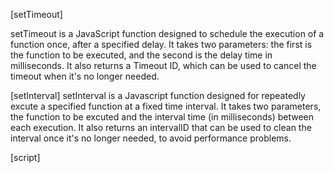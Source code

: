 [setTimeout]

setTimeout is a JavaScript function designed to schedule the execution of a function once, after a specified delay. It takes two parameters: the first is the function to be executed, and the second is the delay time in milliseconds. It also returns a Timeout ID, which can be used to cancel the timeout when it's no longer needed.

[setInterval]
setInterval is a Javascript function designed for repeatedly excute a specified function at a fixed time interval. It takes two parameters, the function to be excuted and the interval time (in milliseconds) between each execution. It also returns an intervalID that can be used to clean the interval once it's no longer needed, to avoid performance problems.

[script]

<script> tag is used for embeding javascript code, when encoutered, it halts the HTML parsing, fetch and excute the script before continuing the parsing.

<script async> allow loading scripts in parallel with parsing, but script will excute as soon as they load and not in the order they appear in the document, this is an issue if the script depends on other scripts or rely on the dom.

<script defer> is similar to async in the sense that it loads the script concurrently, but it will excute scripts in the order they appeared in and will also wait for the DOM to finish parsing before excuting. 

the script tag is used for embeding javascript in an HTML document, whenever the browser encounters a script tag it have to stop parsing the HTML in order to fetch the content, that's not what we want, we usally want the script in parallel with the parsing, luckily there is two attributes for that, async which allows the scripts to be loaded cuncerentlly, but the scripts don't excutes in order, and they do before the document is done parsing. these can be huge problems, especially if your scripts depend on each other or if the script relies on the dom. luckily there is the defer attribute for that.

[loose equality vs strict equality]

Loose equality coerces values into the same type before comparing them. For example, '5' == 5 evaluates to true. On the other hand, strict equality compares both the type and value, ensuring a more predictable and safer comparison.


// NaN doesn't equal to itself.
// +0 and -0 aren't eqaul
// use Object.is to handle these.

[null, undefined, undeclared]

A variable is undefined when it is declared in the local scope but has not been assigned a value. On the other hand, null is a value that you can intentionally assign to a variable to signify the absence of any object value. The term 'undeclared' refers to when you attempt to reference a non-existent variable, resulting in a ReferenceError.

[this]

In JavaScript, the this keyword refers to different values in different contexts. In the global context, it points to the global object (e.g., window in browsers). Inside a function, its value depends on how the function is called - if it's a simple function call, it refers to the global object; if it's a method of an object, it refers to that object. Arrow functions inherit this from the surrounding scope. In event handlers, this often represents the DOM element that triggered the event. The key takeaway is that this is dynamically scoped and its value is determined at runtime based on the execution context.


[.call & .apply]

.call and .apply are methods available to all functions, used to invoke a function with a specified 'this' value that is accepted as the first argument. The difference between them is that 'call' accepts arguments individually, while 'apply' accepts the arguments in an array.


[Hoisting]

Hoisting in JavaScript refers to the behavior where functions and variables declared with the 'var' keyword are moved to the top of their respective scope during the compilation phase. This allows you to use them before their explicit declaration in the code.

[Closure]

In JavaScript, a closure occurs when an inner function accesses the outer function's variables after the outer function has finished executing. This enables useful patterns, like maintaining state across function calls, as demonstrated in debounce.

[Event Bubbling]

When an event occurs on a specific element, it is first handled by that element's event handler and then propagates upwards through its parent elements in the DOM. This is particularly useful when dealing with a large number of nested elements. Instead of attaching an event handler to each individual element, we can simply attach it to the parent. Consequently, when we click on a child element, the event will bubble up to the parent, allowing for a more efficient and streamlined event handling process.

[.bind]

Function.prototype.bind is a method in JavaScript used to create a new function with a specified this value and preloaded with any number of arguments. Importantly, invoking bind does not immediately execute the new function; instead, it returns the newly created function. 

[javascript]

JavaScript, a dynamically typed language, is mainly used for creating interactive websites. It also can be used in diverse areas such as backend and mobile development.


[prototype]

In JavaScript, prototypal inheritance works by allowing objects to inherit properties and behaviors from other objects through a prototype chain. Each object has a link to another object, its prototype. When accessing a property or method, JavaScript looks up the prototype chain until it finds the desired property or reaches the end. 
